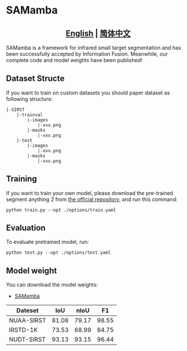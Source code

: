 
# SAMamba
## <div align="center"><b><a href="README.md">English</a> | <a href="README_CN.md">简体中文</a></b></div>
SAMamba is a framework for infrared small target segmentation and has been successfully accepted by Information Fusion. Meanwhile, our complete code and model weights have been published!
## Dataset Structe
If you want to train on custom datasets you should paper dataset as following structure:
```
|-SIRST
    |-trainval
        |-images
            |-xxx.png
        |-masks
            |-xxx.png
    |-test
        |-images
            |-xxx.png
        |-masks
            |-xxx.png
```
## Training
If you want to train your own model, please download the pre-trained segment anything 2 from [the official repository](https://github.com/facebookresearch/sam2), and run this command:
```train
python train.py --opt ./options/train.yaml
```
## Evaluation


To evaluate pretrained model, run:

```eval
python test.py --opt ./options/test.yaml
```
## Model weight
You can download the model weights:
- [SAMamba](https://drive.google.com/drive/folders/1UrIj44_NIq5C6ldRuH1DMfM6m0kiiz5d?usp=drive_link)

| Dateset | IoU   | nIoU  | F1  |
|------------|-------|-------|-------|
|  NUAA-SIRST  | 81.08 | 79.17 | 98.55 |
|  IRSTD-1K  | 73.53 | 68.99 | 84.75 |
|  NUDT-SIRST  | 93.13 | 93.15 | 96.44 |
